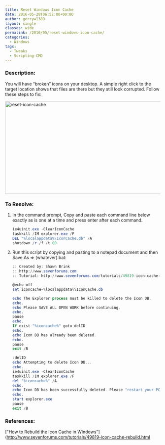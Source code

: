 ```yaml
---
title: Reset Windows Icon Cache
date: 2016-05-28T06:52:00+00:00
author: gerryw1389
layout: single
classes: wide
permalink: /2016/05/reset-windows-icon-cache/
categories:
  - Windows
tags:
  - Tweaks
  - Scripting-CMD
---
```

<!--more-->

### Description:

You will have &#8220;broken&#8221; icons on your desktop. A simple right click to the target location shows that files are there but they still look corrupted. Follow these steps to fix:

  <img class="alignnone size-full wp-image-690" src="https://automationadmin.com/assets/images/uploads/2016/09/reset-icon-cache.png" alt="reset-icon-cache" width="658" height="300" srcset="https://automationadmin.com/assets/images/uploads/2016/09/reset-icon-cache.png 658w, https://automationadmin.com/assets/images/uploads/2016/09/reset-icon-cache-300x137.png 300w" sizes="(max-width: 658px) 100vw, 658px" />

### To Resolve:

1. In the command prompt, Copy and paste each command line below exactly as is one at a time and press enter after each command.

   ```powershell
   ie4uinit.exe -ClearIconCache
   taskkill /IM explorer.exe /F
   DEL "%localappdata%\IconCache.db" /A
   shutdown /r /f /t 00
   ```

2. Run this script by copying and pasting to a notepad document and then Save As => (whatever).bat:

   ```powershell
   :: Created by: Shawn Brink
   :: http://www.sevenforums.com
   :: Tutorial: http://www.sevenforums.com/tutorials/49819-icon-cache-rebuild.html

   @echo off
   set iconcache=%localappdata%\IconCache.db

   echo The Explorer process must be killed to delete the Icon DB.
   echo.
   echo Please SAVE ALL OPEN WORK before continuing.
   echo.
   pause
   echo.
   If exist "%iconcache%" goto delID
   echo.
   echo Icon DB has already been deleted.
   echo.
   pause
   exit /B

   :delID
   echo Attempting to delete Icon DB...
   echo.
   ie4uinit.exe -ClearIconCache
   taskkill /IM explorer.exe /F
   del "%iconcache%" /A
   echo.
   echo Icon DB has been successfully deleted. Please "restart your PC" now to rebuild your icon cache.
   echo.
   start explorer.exe
   pause
   exit /B
   ```

### References:

["How to Rebuild the Icon Cache in Windows"](http://www.sevenforums.com/tutorials/49819-icon-cache-rebuild.html  